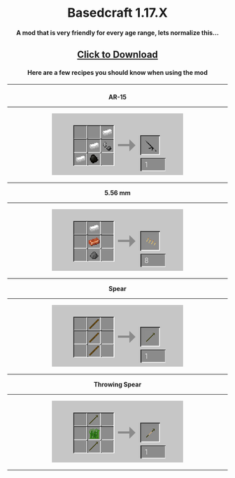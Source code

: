 <h1 align="center">Basedcraft 1.17.X</h1>
<h4 align="center">A mod that is very friendly for every age range, lets normalize this...</h4>
<h2 align="center"><a href="https://github.com/Sneedsberg/Basedcraft/releases/download/Release/Sneedsberg.jar" download>Click to Download</a></h2>
<h4 align="center">Here are a few recipes you should know when using the mod</h4>
<hr>
<h4 align="center">
AR-15
<hr>
<img src="https://raw.githubusercontent.com/Sneedsberg/Basedcraft/main/ar15%20recipe.png">
<hr>
5.56 mm
<hr>
<img src="https://raw.githubusercontent.com/Sneedsberg/Basedcraft/main/bullet%20recipe.png">
<hr>
Spear
<hr>
<img src="https://raw.githubusercontent.com/Sneedsberg/Basedcraft/main/spear%20recipe.png">
<hr>
Throwing Spear
<hr>
<img src="https://raw.githubusercontent.com/Sneedsberg/Basedcraft/main/throwing%20spear%20recipe.png">
<hr>
</h4>
